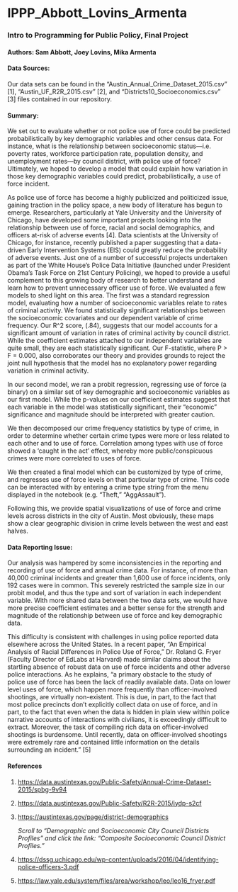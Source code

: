 # IPPP_Abbott_Lovins_Armenta

### Intro to Programming for Public Policy, Final Project
#### Authors: Sam Abbott, Joey Lovins, Mika Armenta


#### Data Sources:

Our data sets can be found in the “Austin_Annual_Crime_Dataset_2015.csv” [1], “Austin_UF_R2R_2015.csv” [2], and “Districts10_Socioeconomics.csv” [3] files contained in our repository.

#### Summary:

We set out to evaluate whether or not police use of force could be predicted probabilistically by key demographic variables and other census data. For instance, what is the relationship between socioeconomic status—i.e. poverty rates, workforce participation rate, population density, and unemployment rates—by council district, with police use of force? Ultimately, we hoped to develop a model that could explain how variation in those key demographic variables could predict, probabilistically, a use of force incident.

As police use of force has become a highly publicized and politicized issue, gaining traction in the policy space, a new body of literature has begun to emerge. Researchers, particularly at Yale University and the University of Chicago, have developed some important projects looking into the relationship between use of force, racial and social demographics, and officers at-risk of adverse events [4]. Data scientists at the University of Chicago, for instance, recently published a paper suggesting that a data-driven Early Intervention Systems (EIS) could greatly reduce the probability of adverse events. Just one of a number of successful projects undertaken as part of the White House’s Police Data Initiative (launched under President Obama’s Task Force on 21st Century Policing), we hoped to provide a useful complement to this growing body of research to better understand and learn how to prevent unnecessary officer use of force.
We evaluated a few models to shed light on this area. The first was a standard regression model, evaluating how a number of socioeconomic variables relate to rates of criminal activity. We found statistically significant relationships between the socioeconomic covariates and our dependent variable of crime frequency. Our R^2 score, (.84), suggests that our model accounts for a significant amount of variation in rates of criminal activity by council district. While the coefficient estimates attached to our independent variables are quite small, they are each statistically significant. Our F-statistic, where P > F = 0.000, also corroborates our theory and provides grounds to reject the joint null hypothesis that the model has no explanatory power regarding variation in criminal activity.

In our second model, we ran a probit regression, regressing use of force (a binary) on a similar set of key demographic and socioeconomic variables as our first model. While the p-values on our coefficient estimates suggest that each variable in the model was statistically significant, their “economic” significance and magnitude should be interpreted with greater caution.

We then decomposed our crime frequency statistics by type of crime, in order to determine whether certain crime types were more or less related to each other and to use of force.  Correlation among types with use of force showed a ‘caught in the act’ effect, whereby more public/conspicuous crimes were more correlated to uses of force.

We then created a final model which can be customized by type of crime, and regresses use of force levels on that particular type of crime.  This code can be interacted with by entering a crime type string from the menu displayed in the notebook (e.g. “Theft,” “AggAssault”).

Following this, we provide spatial visualizations of use of force and crime levels across districts in the city of Austin.  Most obviously, these maps show a clear geographic division in crime levels between the west and east halves.

#### Data Reporting Issue:

Our analysis was hampered by some inconsistencies in the reporting and recording of use of force and annual crime data. For instance, of more than 40,000 criminal incidents and greater than 1,600 use of force incidents, only 192 cases were in common.  This severely restricted the sample size in our probit model, and thus the type and sort of variation in each independent variable. With more shared data between the two data sets, we would have more precise coefficient estimates and a better sense for the strength and magnitude of the relationship between use of force and key demographic data.

This difficulty is consistent with challenges in using police reported data elsewhere across the United States.  In a recent paper, “An Empirical Analysis of Racial Differences in Police Use of Force,” Dr. Roland G. Fryer (Faculty Director of EdLabs at Harvard) made similar claims about the startling absence of robust data on use of force incidents and other adverse police interactions. As he explains, “a primary obstacle to the study of police use of force has been the lack of readily available data. Data on lower level uses of force, which happen more frequently than officer-involved shootings, are virtually non-existent. This is due, in part, to the fact that most police precincts don’t explicitly collect data on use of force, and in part, to the fact that even when the data is hidden in plain view within police narrative accounts of interactions with civilians, it is exceedingly difficult to extract. Moreover, the task of compiling rich data on officer-involved shootings is burdensome. Until recently, data on officer-involved shootings were extremely rare and contained little information on the details surrounding an incident.” [5]  

#### References

1. https://data.austintexas.gov/Public-Safety/Annual-Crime-Dataset-2015/spbg-9v94

2. https://data.austintexas.gov/Public-Safety/R2R-2015/iydp-s2cf

3. https://austintexas.gov/page/district-demographics

    *Scroll to “Demographic and Socioeconomic City Council Districts Profiles” and click the link: “Composite Socioeconomic Council District Profiles.”*

4. https://dssg.uchicago.edu/wp-content/uploads/2016/04/identifying-police-officers-3.pdf

5. https://law.yale.edu/system/files/area/workshop/leo/leo16_fryer.pdf

